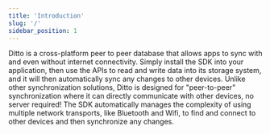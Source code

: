 ```yaml
---
title: 'Introduction'
slug: '/'
sidebar_position: 1
---
```



Ditto is a cross-platform peer to peer database that allows apps to sync with and even without internet connectivity. Simply install the SDK into your application, then use the APIs to read and write data into its storage system, and it will then automatically sync any changes to other devices. Unlike other synchronization solutions, Ditto is designed for "peer-to-peer" synchronization where it can directly communicate with other devices, no server required! The SDK automatically manages the complexity of using multiple network transports, like Bluetooth and Wifi, to find and connect to other devices and then synchronize any changes.